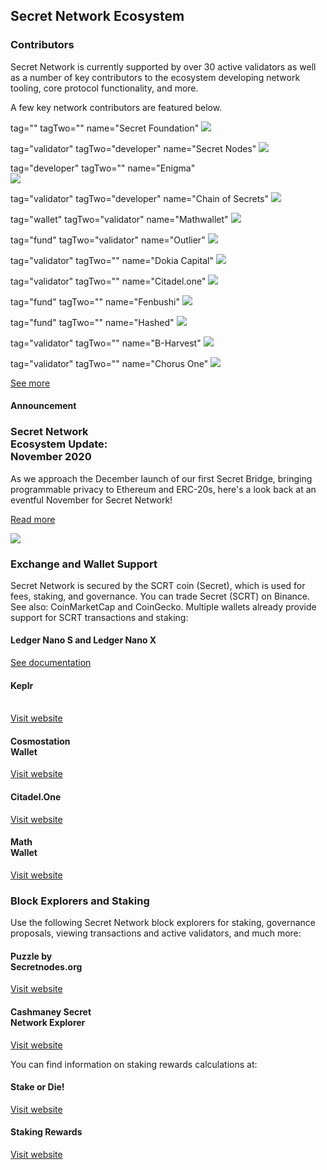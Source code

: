 <type title="Hero">

## Secret Network Ecosystem

</type>

<type title="Intro">

### Contributors

Secret Network is currently supported by over 30 active validators as well as a number of key contributors to the ecosystem developing network tooling, core protocol functionality, and more.

A few key network contributors are featured below.

</type>

<type title="Grid">

tag="" tagTwo="" name="Secret Foundation" 
[](https://learn.scrt.network/foundation.html)
![](../img/grid-item/contributors/image1.png)


tag="validator" tagTwo="developer" name="Secret Nodes" 
[](https://secretnodes.org/#/)
![](../img/grid-item/contributors/image2.png)


tag="developer" tagTwo="" name="Enigma"  
[](https://www.enigma.co/)
![](../img/grid-item/contributors/image3.png)


tag="validator" tagTwo="developer" name="Chain of Secrets" 
[](https://chainofsecrets.org/)
![](../img/grid-item/contributors/image4.png)


tag="wallet" tagTwo="validator" name="Mathwallet" 
[](http://mathwallet.org/)
![](../img/grid-item/contributors/image5.png)


tag="fund" tagTwo="validator" name="Outlier" 
[](https://outlierventures.io)
![](../img/grid-item/contributors/image6.png)


tag="validator" tagTwo="" name="Dokia Capital" 
[](https://dokia.capital/)
![](../img/grid-item/contributors/image7.png)


tag="validator" tagTwo="" name="Citadel.one" 
[](https://citadel.one)
![](../img/grid-item/contributors/image8.png)


tag="fund" tagTwo="" name="Fenbushi" 
[](https://fenbushi.vc)
![](../img/grid-item/contributors/image9.png)


tag="fund" tagTwo="" name="Hashed" 
[](https://hashed.com)
![](../img/grid-item/contributors/image10.png)


tag="validator" tagTwo="" name="B-Harvest" 
[](https://bharvest.io)
![](../img/grid-item/contributors/image11.png)


tag="validator" tagTwo="" name="Chorus One" 
[](https://chorus.one)
![](../img/grid-item/contributors/image12.png)


[See more](/contributors)

</type>

<type title="Announcement">

#### Announcement

### Secret Network<br>Ecosystem Update:<br>November 2020

As we approach the December launch of our first Secret Bridge, bringing programmable privacy to Ethereum and ERC-20s, here's a look back at an eventful November for Secret Network!

[Read more](/blog/secret-network-ecosystem-update-november-2020)


![](../../src/assets/announcement.png)

</type>

<type title="Content">

### Exchange and Wallet Support

Secret Network is secured by the SCRT coin (Secret), which is used for fees, staking, and governance. You can trade Secret (SCRT) on Binance. See also: CoinMarketCap and CoinGecko. Multiple wallets already provide support for SCRT transactions and staking:

</type>

<type title="Card">

#### Ledger Nano S and Ledger Nano X

[See documentation](https://build.scrt.network/ledger-nano-s.html)

</type>

<type title="Card">

#### Keplr<br>&nbsp;

[Visit website](https://wallet.keplr.app)

</type>

<type title="Card">

#### Cosmostation<br>Wallet

[Visit website](https://wallet.cosmostation.io/)

</type>

<type title="Card">

#### Citadel.One

[Visit website](https://citadel.one/)

</type>

<type title="Card">

#### Math<br>Wallet

[Visit website](https://mathwallet.org/web/secret)

</type>

<type title="Content">

### Block Explorers and Staking

Use the following Secret Network block explorers for staking, governance proposals, viewing transactions and active validators, and much more:

</type>

<type title="Card">

#### Puzzle by<br>Secretnodes.org

[Visit website](https://puzzle.report)

</type>

<type title="Card">

#### Cashmaney Secret<br>Network Explorer

[Visit website](https://explorer.cashmaney.com/)

</type>

You can find information on staking rewards calculations at:

<type title="Card">

#### Stake or Die!

[Visit website](https://stakeordie.com/rewards-calculator)

</type>

<type title="Card">

#### Staking Rewards

[Visit website](https://www.stakingrewards.com/earn/secret-network)

</type>


